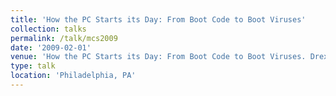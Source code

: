 ```yaml
---
title: 'How the PC Starts its Day: From Boot Code to Boot Viruses'
collection: talks
permalink: /talk/mcs2009
date: '2009-02-01'
venue: 'How the PC Starts its Day: From Boot Code to Boot Viruses. Drexel University Math and Computer Science (MCS) Society Talk.'
type: talk
location: 'Philadelphia, PA'
---
```


